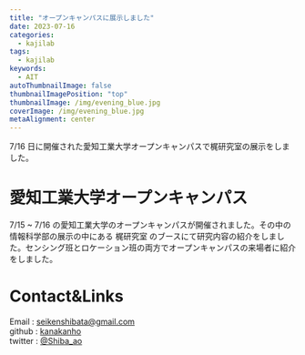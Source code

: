 ```yaml
---
title: "オープンキャンパスに展示しました"
date: 2023-07-16
categories:
  - kajilab
tags:
  - kajilab
keywords:
  - AIT
autoThumbnailImage: false
thumbnailImagePosition: "top"
thumbnailImage: /img/evening_blue.jpg
coverImage: /img/evening_blue.jpg
metaAlignment: center
---
```


7/16 日に開催された愛知工業大学オープンキャンパスで梶研究室の展示をしました。

<!--more-->

<!-- {{< toc >}} -->

# 愛知工業大学オープンキャンパス

7/15 ~ 7/16 の愛知工業大学のオープンキャンパスが開催されました。その中の情報科学部の展示の中にある 梶研究室 のブースにて研究内容の紹介をしました。センシング班とロケーション班の両方でオープンキャンパスの来場者に紹介をしました。

# Contact&Links

Email : seikenshibata@gmail.com  
github : [kanakanho](https://github.com/kanakanho)  
twitter : [@Shiba_ao](https://twitter.com/Shiba_ao_)
